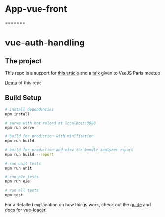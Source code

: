 # App-vue-front

=======

# vue-auth-handling

## The project

This repo is a support for [this article](https://blog.sqreen.io/authentication-best-practices-vue/) and a [talk](https://docs.google.com/presentation/d/17e4U-XDMuVXGIj26OXndfAsXOpFjPjjb6QHhTJbBZnI/edit?usp=sharing) given to VueJS Paris meetup

[Demo](https://vue-auth-example.netlify.com) of this repo.

## Build Setup

```bash
# install dependencies
npm install

# serve with hot reload at localhost:8080
npm run serve

# build for production with minification
npm run build

# build for production and view the bundle analyzer report
npm run build --report

# run unit tests
npm run unit

# run e2e tests
npm run e2e

# run all tests
npm test
```

For a detailed explanation on how things work, check out the [guide](http://vuejs-templates.github.io/webpack/) and [docs for vue-loader](http://vuejs.github.io/vue-loader).
